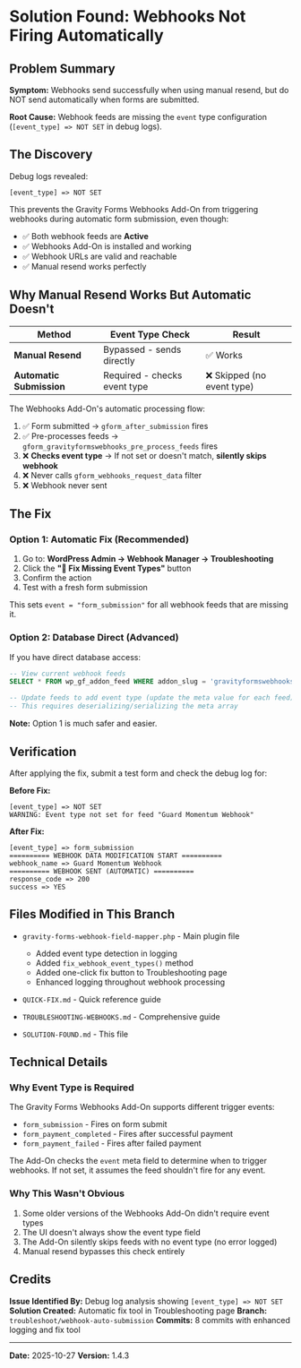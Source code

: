 # Solution Found: Webhooks Not Firing Automatically

## Problem Summary

**Symptom:** Webhooks send successfully when using manual resend, but do NOT send automatically when forms are submitted.

**Root Cause:** Webhook feeds are missing the `event` type configuration (`[event_type] => NOT SET` in debug logs).

## The Discovery

Debug logs revealed:
```
[event_type] => NOT SET
```

This prevents the Gravity Forms Webhooks Add-On from triggering webhooks during automatic form submission, even though:
- ✅ Both webhook feeds are **Active**
- ✅ Webhooks Add-On is installed and working
- ✅ Webhook URLs are valid and reachable
- ✅ Manual resend works perfectly

## Why Manual Resend Works But Automatic Doesn't

| Method | Event Type Check | Result |
|--------|-----------------|--------|
| **Manual Resend** | Bypassed - sends directly | ✅ Works |
| **Automatic Submission** | Required - checks event type | ❌ Skipped (no event type) |

The Webhooks Add-On's automatic processing flow:
1. ✅ Form submitted → `gform_after_submission` fires
2. ✅ Pre-processes feeds → `gform_gravityformswebhooks_pre_process_feeds` fires
3. ❌ **Checks event type** → If not set or doesn't match, **silently skips webhook**
4. ❌ Never calls `gform_webhooks_request_data` filter
5. ❌ Webhook never sent

## The Fix

### Option 1: Automatic Fix (Recommended)

1. Go to: **WordPress Admin → Webhook Manager → Troubleshooting**
2. Click the **"🔧 Fix Missing Event Types"** button
3. Confirm the action
4. Test with a fresh form submission

This sets `event = "form_submission"` for all webhook feeds that are missing it.

### Option 2: Database Direct (Advanced)

If you have direct database access:

```sql
-- View current webhook feeds
SELECT * FROM wp_gf_addon_feed WHERE addon_slug = 'gravityformswebhooks';

-- Update feeds to add event type (update the meta value for each feed)
-- This requires deserializing/serializing the meta array
```

**Note:** Option 1 is much safer and easier.

## Verification

After applying the fix, submit a test form and check the debug log for:

**Before Fix:**
```
[event_type] => NOT SET
WARNING: Event type not set for feed "Guard Momentum Webhook"
```

**After Fix:**
```
[event_type] => form_submission
========== WEBHOOK DATA MODIFICATION START ==========
webhook_name => Guard Momentum Webhook
========== WEBHOOK SENT (AUTOMATIC) ==========
response_code => 200
success => YES
```

## Files Modified in This Branch

- `gravity-forms-webhook-field-mapper.php` - Main plugin file
  - Added event type detection in logging
  - Added `fix_webhook_event_types()` method
  - Added one-click fix button to Troubleshooting page
  - Enhanced logging throughout webhook processing

- `QUICK-FIX.md` - Quick reference guide
- `TROUBLESHOOTING-WEBHOOKS.md` - Comprehensive guide
- `SOLUTION-FOUND.md` - This file

## Technical Details

### Why Event Type is Required

The Gravity Forms Webhooks Add-On supports different trigger events:
- `form_submission` - Fires on form submit
- `form_payment_completed` - Fires after successful payment
- `form_payment_failed` - Fires after failed payment

The Add-On checks the `event` meta field to determine when to trigger webhooks. If not set, it assumes the feed shouldn't fire for any event.

### Why This Wasn't Obvious

1. Some older versions of the Webhooks Add-On didn't require event types
2. The UI doesn't always show the event type field
3. The Add-On silently skips feeds with no event type (no error logged)
4. Manual resend bypasses this check entirely

## Credits

**Issue Identified By:** Debug log analysis showing `[event_type] => NOT SET`
**Solution Created:** Automatic fix tool in Troubleshooting page
**Branch:** `troubleshoot/webhook-auto-submission`
**Commits:** 8 commits with enhanced logging and fix tool

---

**Date:** 2025-10-27
**Version:** 1.4.3
